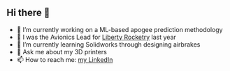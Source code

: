 ## Hi there 👋

<!--
-->
- 🔭 I’m currently working on a ML-based apogee prediction methodology
- 🚀 I was the Avionics Lead for [Liberty Rocketry](https://github.com/Liberty-Rocketry) last year
- 🌱 I’m currently learning Solidworks through designing airbrakes
- 💬 Ask me about my 3D printers
- 📫 How to reach me: [my LinkedIn](https://www.linkedin.com/in/price-drawdy/)

